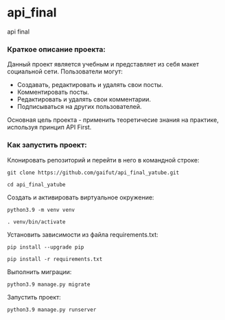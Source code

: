 # api_final
api final
### Краткое описание проекта:
Данный проект является учебным и представляет из себя макет социальной сети. Пользователи могут:
- Создавать, редактировать и удалять свои посты.
- Комментировать посты.
- Редактировать и удалять свои комментарии.
- Подписываться на других пользователей.

Основная цель проекта - применить теоретичесие знания на практике, используя принцип API First.


### Как запустить проект:

Клонировать репозиторий и перейти в него в командной строке:

```
git clone https://github.com/gaifut/api_final_yatube.git
```

```
cd api_final_yatube
```

Cоздать и активировать виртуальное окружение:

```
python3.9 -m venv venv
```

```
. venv/bin/activate
```

Установить зависимости из файла requirements.txt:

```
pip install --upgrade pip
```

```
pip install -r requirements.txt
```

Выполнить миграции:

```
python3.9 manage.py migrate
```

Запустить проект:

```
python3.9 manage.py runserver
```
